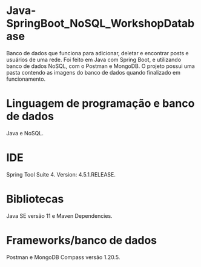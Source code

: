 # Java-SpringBoot_NoSQL_WorkshopDatabase
Banco de dados que funciona para adicionar, deletar e encontrar posts e usuários de uma rede. Foi feito em Java com Spring Boot, e utilizando banco de dados NoSQL, com o Postman e MongoDB. O projeto possui uma pasta contendo as imagens do banco de dados quando finalizado em funcionamento.

# Linguagem de programação e banco de dados
Java e NoSQL.

# IDE
Spring Tool Suite 4. Version: 4.5.1.RELEASE.

# Bibliotecas
Java SE versão 11 e Maven Dependencies.

# Frameworks/banco de dados
Postman e MongoDB Compass versão 1.20.5.

